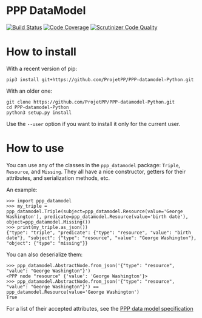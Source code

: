 # PPP DataModel

[![Build Status](https://scrutinizer-ci.com/g/ProjetPP/PPP-datamodel-Python/badges/build.png?b=master)](https://scrutinizer-ci.com/g/ProjetPP/PPP-datamodel-Python/build-status/master)
[![Code Coverage](https://scrutinizer-ci.com/g/ProjetPP/PPP-datamodel-Python/badges/coverage.png?b=master)](https://scrutinizer-ci.com/g/ProjetPP/PPP-datamodel-Python/?branch=master)
[![Scrutinizer Code Quality](https://scrutinizer-ci.com/g/ProjetPP/PPP-datamodel-Python/badges/quality-score.png?b=master)](https://scrutinizer-ci.com/g/ProjetPP/PPP-datamodel-Python/?branch=master)


# How to install

With a recent version of pip:

```
pip3 install git+https://github.com/ProjetPP/PPP-datamodel-Python.git
```

With an older one:

```
git clone https://github.com/ProjetPP/PPP-datamodel-Python.git
cd PPP-datamodel-Python
python3 setup.py install
```

Use the `--user` option if you want to install it only for the current user.


# How to use

You can use any of the classes in the `ppp_datamodel` package: `Triple`,
`Resource`, and `Missing`. They all have a nice constructor, getters for
their attributes, and serialization methods, etc.

An example:

```
>>> import ppp_datamodel
>>> my_triple = ppp_datamodel.Triple(subject=ppp_datamodel.Resource(value='George Washington'), predicate=ppp_datamodel.Resource(value='birth date'), object=ppp_datamodel.Missing())
>>> print(my_triple.as_json())
{"type": "triple", "predicate": {"type": "resource", "value": "birth date"}, "subject": {"type": "resource", "value": "George Washington"}, "object": {"type": "missing"}}
```

You can also deserialize them:

```
>>> ppp_datamodel.AbstractNode.from_json('{"type": "resource", "value": "George Washington"}')
<PPP node "resource" {'value': 'George Washington'}>
>>> ppp_datamodel.AbstractNode.from_json('{"type": "resource", "value": "George Washington"}') == ppp_datamodel.Resource(value='George Washington')
True
```


For a list of their accepted attributes, see the
[PPP data model specification](https://github.com/ProjetPP/Documentation/blob/master/data-model.md)
